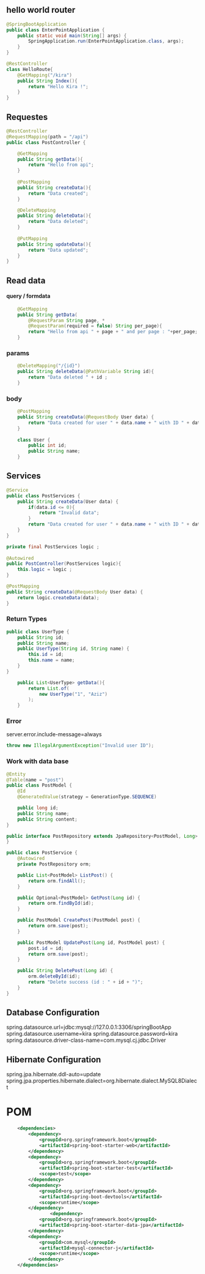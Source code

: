 ## hello world router

```java
@SpringBootApplication
public class EnterPointApplication {
    public static void main(String[] args) {
        SpringApplication.run(EnterPointApplication.class, args);
    }
}

@RestController
class HelloRoute{
    @GetMapping("/kira")
    public String Index(){
        return "Hello Kira !";
    }
}
```

## Requestes

```java
@RestController
@RequestMapping(path = "/api")
public class PostController {

    @GetMapping
    public String getData(){
        return "Hello from api";
    }
    
    @PostMapping
    public String createData(){
        return "Data created";
    }

    @DeleteMapping
    public String deleteData(){
        return "Data deleted";
    }
    
    @PutMapping
    public String updateData(){
        return "Data updated";
    }
}
```

## Read data 
#### query / formdata
```java
    @GetMapping
    public String getData(
	    @RequestParam String page, *
	    @RequestParam(required = false) String per_page){
        return "Hello from api " + page + " and per page : "+per_page;
    }
```

### params
```java
    @DeleteMapping("/{id}")
    public String deleteData(@PathVariable String id){
        return "Data deleted " + id ;
    }
```

### body
```java
    @PostMapping
    public String createData(@RequestBody User data) {
        return "Data created for user " + data.name + " with ID " + data.id;
    }
    
	class User {
	    public int id;
	    public String name;
	}
```

## Services

```java
@Service
public class PostServices {
    public String createData(User data) {
        if(data.id <= 0){
            return "Invalid data";
        }
        return "Data created for user " + data.name + " with ID " + data.id;
    }
}

private final PostServices logic ;
	
@Autowired
public PostController(PostServices logic){
	this.logic = logic ;
}

@PostMapping
public String createData(@RequestBody User data) {
	return logic.createData(data);
}
```

### Return Types
```java
public class UserType {
    public String id;
    public String name;
    public UserType(String id, String name) {
        this.id = id;
        this.name = name;
    }
}

    public List<UserType> getData(){
        return List.of(
            new UserType("1", "Aziz")
        );
    }

```

### Error 
server.error.include-message=always
```java 
throw new IllegalArgumentException("Invalid user ID");
```

### Work with data base
```java
@Entity
@Table(name = "post")
public class PostModel {
    @Id
    @GeneratedValue(strategy = GenerationType.SEQUENCE)

    public long id;
    public String name;
    public String content;
}
```

```java
public interface PostRepository extends JpaRepository<PostModel, Long> {
}
```

```java
public class PostService {
    @Autowired
    private PostRepository orm;

    public List<PostModel> ListPost() {
        return orm.findAll();
    }

    public Optional<PostModel> GetPost(Long id) {
        return orm.findById(id);
    }

    public PostModel CreatePost(PostModel post) {
	    return orm.save(post);
    }

    public PostModel UpdatePost(Long id, PostModel post) {
        post.id = id;
        return orm.save(post);
    }

    public String DeletePost(Long id) {
        orm.deleteById(id);
        return "Delete success (id : " + id + ")";
    }
}
```

## Database Configuration

spring.datasource.url=jdbc:mysql://127.0.0.1:3306/springBootApp
spring.datasource.username=kira
spring.datasource.password=kira
spring.datasource.driver-class-name=com.mysql.cj.jdbc.Driver
## Hibernate Configuration
spring.jpa.hibernate.ddl-auto=update
spring.jpa.properties.hibernate.dialect=org.hibernate.dialect.MySQL8Dialect


# POM
```xml
    <dependencies>
        <dependency>
            <groupId>org.springframework.boot</groupId>
            <artifactId>spring-boot-starter-web</artifactId>
        </dependency>
        <dependency>
            <groupId>org.springframework.boot</groupId>
            <artifactId>spring-boot-starter-test</artifactId>
            <scope>test</scope>
        </dependency>
        <dependency>
            <groupId>org.springframework.boot</groupId>
            <artifactId>spring-boot-devtools</artifactId>
            <scope>runtime</scope>
        </dependency>
                <dependency>
            <groupId>org.springframework.boot</groupId>
            <artifactId>spring-boot-starter-data-jpa</artifactId>
        </dependency>
        <dependency>
            <groupId>com.mysql</groupId>
            <artifactId>mysql-connector-j</artifactId>
            <scope>runtime</scope>
        </dependency>
    </dependencies>
```

